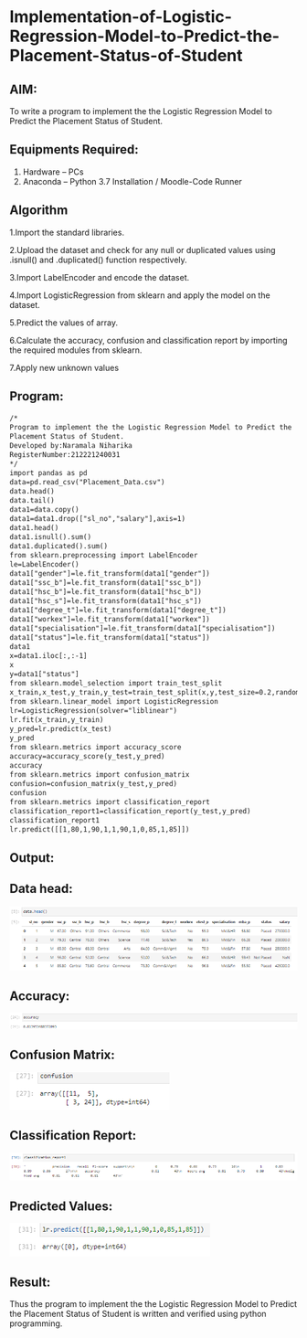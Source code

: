 # Implementation-of-Logistic-Regression-Model-to-Predict-the-Placement-Status-of-Student

## AIM:
To write a program to implement the the Logistic Regression Model to Predict the Placement Status of Student.

## Equipments Required:
1. Hardware – PCs
2. Anaconda – Python 3.7 Installation / Moodle-Code Runner

## Algorithm
1.Import the standard libraries.

2.Upload the dataset and check for any null or duplicated values using .isnull() and .duplicated() function respectively.

3.Import LabelEncoder and encode the dataset.

4.Import LogisticRegression from sklearn and apply the model on the dataset.

5.Predict the values of array.

6.Calculate the accuracy, confusion and classification report by importing the required modules from sklearn.

7.Apply new unknown values

## Program:
```
/*
Program to implement the the Logistic Regression Model to Predict the Placement Status of Student.
Developed by:Naramala Niharika
RegisterNumber:212221240031  
*/
import pandas as pd
data=pd.read_csv("Placement_Data.csv")
data.head()
data.tail()
data1=data.copy()
data1=data1.drop(["sl_no","salary"],axis=1) 
data1.head() 
data1.isnull().sum() 
data1.duplicated().sum()
from sklearn.preprocessing import LabelEncoder
le=LabelEncoder() 
data1["gender"]=le.fit_transform(data1["gender"]) 
data1["ssc_b"]=le.fit_transform(data1["ssc_b"]) 
data1["hsc_b"]=le.fit_transform(data1["hsc_b"])
data1["hsc_s"]=le.fit_transform(data1["hsc_s"])
data1["degree_t"]=le.fit_transform(data1["degree_t"])
data1["workex"]=le.fit_transform(data1["workex"])
data1["specialisation"]=le.fit_transform(data1["specialisation"])
data1["status"]=le.fit_transform(data1["status"])
data1
x=data1.iloc[:,:-1] 
x
y=data1["status"]
from sklearn.model_selection import train_test_split
x_train,x_test,y_train,y_test=train_test_split(x,y,test_size=0.2,random_state=0)
from sklearn.linear_model import LogisticRegression
lr=LogisticRegression(solver="liblinear")
lr.fit(x_train,y_train)
y_pred=lr.predict(x_test) 
y_pred
from sklearn.metrics import accuracy_score 
accuracy=accuracy_score(y_test,y_pred) 
accuracy
from sklearn.metrics import confusion_matrix
confusion=confusion_matrix(y_test,y_pred)
confusion
from sklearn.metrics import classification_report
classification_report1=classification_report(y_test,y_pred)
classification_report1
lr.predict([[1,80,1,90,1,1,90,1,0,85,1,85]])

```

## Output:
## Data head:
![Output](https://github.com/naramala-niharika/Implementation-of-Logistic-Regression-Model-to-Predict-the-Placement-Status-of-Student/blob/main/l1.PNG?raw=true)

## Accuracy:
![Output](https://github.com/naramala-niharika/Implementation-of-Logistic-Regression-Model-to-Predict-the-Placement-Status-of-Student/blob/main/l2.PNG?raw=true)

## Confusion Matrix:
![Output](https://github.com/naramala-niharika/Implementation-of-Logistic-Regression-Model-to-Predict-the-Placement-Status-of-Student/blob/main/l3.PNG?raw=true)

## Classification Report:
![Output](https://github.com/naramala-niharika/Implementation-of-Logistic-Regression-Model-to-Predict-the-Placement-Status-of-Student/blob/main/l4.PNG?raw=true)

## Predicted Values:
![Output](https://github.com/naramala-niharika/Implementation-of-Logistic-Regression-Model-to-Predict-the-Placement-Status-of-Student/blob/main/l5.PNG?raw=true)

## Result:
Thus the program to implement the the Logistic Regression Model to Predict the Placement Status of Student is written and verified using python programming.
